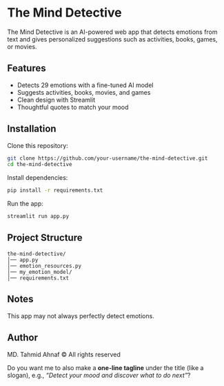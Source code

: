 # The Mind Detective

The Mind Detective is an AI-powered web app that detects emotions from text and gives personalized suggestions such as activities, books, games, or movies.

## Features
- Detects 29 emotions with a fine-tuned AI model  
- Suggests activities, books, movies, and games  
- Clean design with Streamlit  
- Thoughtful quotes to match your mood  

## Installation
Clone this repository:
```bash
git clone https://github.com/your-username/the-mind-detective.git
cd the-mind-detective
````

Install dependencies:

```bash
pip install -r requirements.txt
```

Run the app:

```bash
streamlit run app.py
```

## Project Structure

```
the-mind-detective/
│── app.py
│── emotion_resources.py
│── my_emotion_model/
│── requirements.txt
```

## Notes

This app may not always perfectly detect emotions.

## Author

MD. Tahmid Ahnaf
© All rights reserved


Do you want me to also make a **one-line tagline** under the title (like a slogan), e.g., *“Detect your mood and discover what to do next”*?
```
